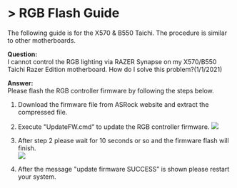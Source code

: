 # > RGB Flash Guide

The following guide is for the X570 & B550 Taichi. The procedure is similar to other motherboards. 

**Question:**  
I cannot control the RGB lighting via RAZER Synapse on my X570/B550 Taichi Razer Edition motherboard. How do I solve this problem?(1/1/2021)

**Answer:**  
Please flash the RGB controller firmware by following the steps below.

1. Download the firmware file from ASRock website and extract the compressed file.

2. Execute "UpdateFW.cmd” to update the RGB controller firmware. 
![](/ASRockWiki/assets/img/includes/wiki/rgbflash0.jpg)  

3. After step 2 please wait for 10 seconds or so and the firmware flash will finish.  
![](/ASRockWiki/assets/img/includes/wiki/rgbflash1.jpg)

4. After the message "update firmware SUCCESS” is shown please restart your system.